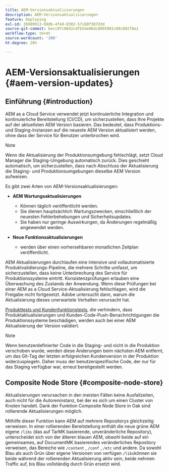 ```yaml
---
title: AEM-Versionsaktualisierungen
description: AEM-Versionsaktualisierungen
feature: Deploying
exl-id: 36989913-69db-4f4d-8302-57c60f387d3d
source-git-commit: becc07c0042cdfb5de86dc8895801c00c882f8a1
workflow-type: tm+mt
source-wordcount: '399'
ht-degree: 20%

---
```



# AEM-Versionsaktualisierungen {#aem-version-updates}

## Einführung    {#introduction}

AEM as a Cloud Service verwendet jetzt kontinuierliche Integration und kontinuierliche Bereitstellung (CI/CD), um sicherzustellen, dass Ihre Projekte auf der aktuellsten AEM Version basieren. Das bedeutet, dass Produktions- und Staging-Instanzen auf die neueste AEM Version aktualisiert werden, ohne dass der Service für Benutzer unterbrochen wird.

>[!NOTE]
>
>Wenn die Aktualisierung der Produktionsumgebung fehlschlägt, setzt Cloud Manager die Staging-Umgebung automatisch zurück. Dies geschieht automatisch, um sicherzustellen, dass nach Abschluss der Aktualisierung die Staging- und Produktionsumgebungen dieselbe AEM Version aufweisen.

Es gibt zwei Arten von AEM-Versionsaktualisierungen:

* **AEM Wartungsaktualisierungen**

   * Können täglich veröffentlicht werden.
   * Sie dienen hauptsächlich Wartungszwecken, einschließlich der neuesten Fehlerbehebungen und Sicherheitsupdates.
   * Sie haben nur geringe Auswirkungen, da Änderungen regelmäßig angewendet werden.

* **Neue Funktionsaktualisierungen**

   * werden über einen vorhersehbaren monatlichen Zeitplan veröffentlicht.

AEM Aktualisierungen durchlaufen eine intensive und vollautomatisierte Produktvalidierungs-Pipeline, die mehrere Schritte umfasst, um sicherzustellen, dass keine Unterbrechung des Service für Produktionssysteme eintritt. Konsistenzprüfungen erlauben eine Überwachung des Zustands der Anwendung. Wenn diese Prüfungen bei einer AEM as a Cloud Service-Aktualisierung fehlschlagen, wird die Freigabe nicht fortgesetzt. Adobe untersucht dann, warum die Aktualisierung dieses unerwartete Verhalten verursacht hat.

[Produkttests und Kundenfunktionstests,](/help/implementing/cloud-manager/overview-test-results.md#functional-testing) die verhindern, dass Produktaktualisierungen und Kunden-Code-Push-Benachrichtigungen die Produktionssysteme beschädigen, werden auch bei einer AEM Aktualisierung der Version validiert.

>[!NOTE]
>
>Wenn benutzerdefinierter Code in die Staging- und nicht in die Produktion verschoben wurde, werden diese Änderungen beim nächsten AEM entfernt, um das Git-Tag der letzten erfolgreichen Kundenversion in der Produktion widerzuspiegeln. Daher muss der benutzerspezifische Code, der nur für das Staging verfügbar war, erneut bereitgestellt werden.

## Composite Node Store {#composite-node-store}

Aktualisierungen verursachen in den meisten Fällen keine Ausfallzeiten, auch nicht für die Autoreninstanz, bei der es sich um einen Cluster von Knoten handelt. Dank der Funktion Composite Node Store in Oak sind rollierende Aktualisierungen möglich.

Mithilfe dieser Funktion kann AEM auf mehrere Repositorys gleichzeitig verweisen. In einer rollierenden Bereitstellung enthält die neue grüne AEM eigene `/libs` (das auf TarMK basierende, unveränderliche Repository), unterscheidet sich von der älteren blauen AEM, obwohl beide auf ein gemeinsames, auf DocumentMK basierendes veränderliches Repository verweisen, das Bereiche wie `/content` , `/conf` , `/etc` und andere. Da sowohl Blau als auch Grün über eigene Versionen von verfügen `/libs`können sie beide während der rollierenden Aktualisierung aktiv sein, beide nehmen Traffic auf, bis Blau vollständig durch Grün ersetzt wird.

